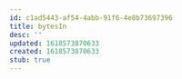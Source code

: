 ```yaml
---
id: c1ad5443-af54-4abb-91f6-4e8b73697396
title: bytesIn
desc: ''
updated: 1618573870633
created: 1618573870633
stub: true
---
```


